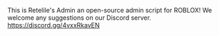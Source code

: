 This is Retelile's Admin an open-source admin script for ROBLOX!
We welcome any suggestions on our Discord server.
https://discord.gg/4vxxRkavEN
